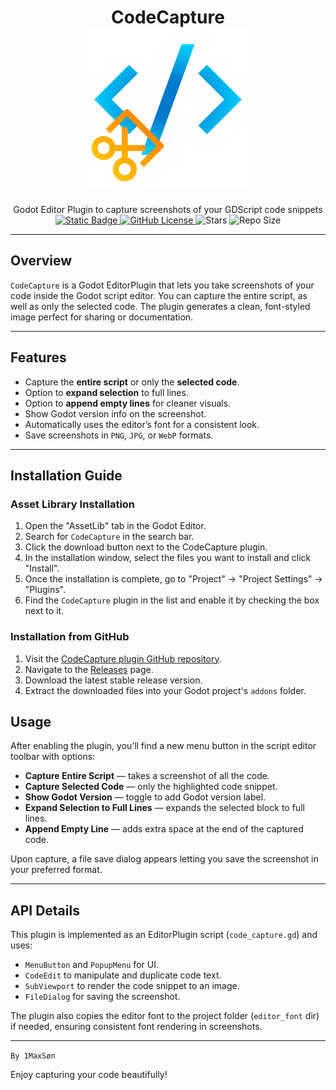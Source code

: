 <h1 align="center">
	<b>CodeCapture</b> <br>
	<img alt="Logo" src="icon.svg">
</h1>
<p align="center">
Godot Editor Plugin to capture screenshots of your GDScript code snippets<br>
<a href="https://godotengine.org/download/archive/">
	<img alt="Static Badge" src="https://img.shields.io/badge/Godot-4.4%2B-blue">
</a>
<a href="LICENSE">
<img alt="GitHub License" src="https://img.shields.io/github/license/1MaxSon/code-capture">
</a>
<img alt="Stars" src="https://img.shields.io/github/stars/1MaxSon/code-capture">
<img alt="Repo Size" src="https://img.shields.io/github/repo-size/1MaxSon/code-capture">

</p>

---

## Overview

`CodeCapture` is a Godot EditorPlugin that lets you take screenshots of your code inside the Godot script editor. You can capture the entire script, as well as only the selected code. The plugin generates a clean, font-styled image perfect for sharing or documentation.

---

## Features

- Capture the **entire script** or only the **selected code**.
- Option to **expand selection** to full lines.
- Option to **append empty lines** for cleaner visuals.
- Show Godot version info on the screenshot.
- Automatically uses the editor’s font for a consistent look.
- Save screenshots in `PNG`, `JPG`, or `WebP` formats.

---

## Installation Guide
### Asset Library Installation
1. Open the "AssetLib" tab in the Godot Editor.
2. Search for `CodeCapture` in the search bar.
3. Click the download button next to the CodeCapture plugin.
4. In the installation window, select the files you want to install and click "Install".
5. Once the installation is complete, go to "Project" -> "Project Settings" -> "Plugins".
6. Find the `CodeCapture` plugin in the list and enable it by checking the box next to it.

### Installation from GitHub
1. Visit the [CodeCapture plugin GitHub repository](https://github.com/1MaxSon/code-capture).
2. Navigate to the [Releases](https://github.com/1MaxSon/code-capture/releases/latest) page.
3. Download the latest stable release version.
4. Extract the downloaded files into your Godot project's `addons` folder.

## Usage

After enabling the plugin, you’ll find a new menu button in the script editor toolbar with options:

- **Capture Entire Script** — takes a screenshot of all the code.
- **Capture Selected Code** — only the highlighted code snippet.
- **Show Godot Version** — toggle to add Godot version label.
- **Expand Selection to Full Lines** — expands the selected block to full lines.
- **Append Empty Line** — adds extra space at the end of the captured code.

Upon capture, a file save dialog appears letting you save the screenshot in your preferred format.

---

## API Details

This plugin is implemented as an EditorPlugin script (`code_capture.gd`) and uses:

- `MenuButton` and `PopupMenu` for UI.
- `CodeEdit` to manipulate and duplicate code text.
- `SubViewport` to render the code snippet to an image.
- `FileDialog` for saving the screenshot.

The plugin also copies the editor font to the project folder (`editor_font` dir) if needed, ensuring consistent font rendering in screenshots.

---
`By 1MaxSøn`

Enjoy capturing your code beautifully!

